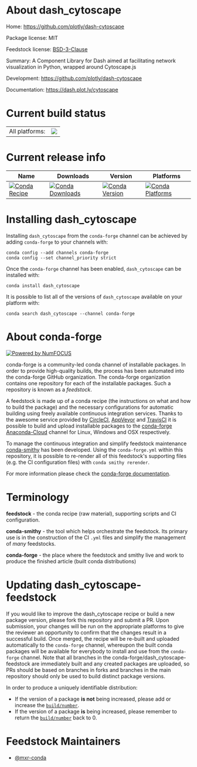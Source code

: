 About dash_cytoscape
====================

Home: https://github.com/plotly/dash-cytoscape

Package license: MIT

Feedstock license: [BSD-3-Clause](https://github.com/conda-forge/dash_cytoscape-feedstock/blob/master/LICENSE.txt)

Summary: A Component Library for Dash aimed at facilitating network visualization in Python, wrapped around Cytoscape.js

Development: https://github.com/plotly/dash-cytoscape

Documentation: https://dash.plot.ly/cytoscape

Current build status
====================


<table><tr><td>All platforms:</td>
    <td>
      <a href="https://dev.azure.com/conda-forge/feedstock-builds/_build/latest?definitionId=7568&branchName=master">
        <img src="https://dev.azure.com/conda-forge/feedstock-builds/_apis/build/status/dash_cytoscape-feedstock?branchName=master">
      </a>
    </td>
  </tr>
</table>

Current release info
====================

| Name | Downloads | Version | Platforms |
| --- | --- | --- | --- |
| [![Conda Recipe](https://img.shields.io/badge/recipe-dash_cytoscape-green.svg)](https://anaconda.org/conda-forge/dash_cytoscape) | [![Conda Downloads](https://img.shields.io/conda/dn/conda-forge/dash_cytoscape.svg)](https://anaconda.org/conda-forge/dash_cytoscape) | [![Conda Version](https://img.shields.io/conda/vn/conda-forge/dash_cytoscape.svg)](https://anaconda.org/conda-forge/dash_cytoscape) | [![Conda Platforms](https://img.shields.io/conda/pn/conda-forge/dash_cytoscape.svg)](https://anaconda.org/conda-forge/dash_cytoscape) |

Installing dash_cytoscape
=========================

Installing `dash_cytoscape` from the `conda-forge` channel can be achieved by adding `conda-forge` to your channels with:

```
conda config --add channels conda-forge
conda config --set channel_priority strict
```

Once the `conda-forge` channel has been enabled, `dash_cytoscape` can be installed with:

```
conda install dash_cytoscape
```

It is possible to list all of the versions of `dash_cytoscape` available on your platform with:

```
conda search dash_cytoscape --channel conda-forge
```


About conda-forge
=================

[![Powered by
NumFOCUS](https://img.shields.io/badge/powered%20by-NumFOCUS-orange.svg?style=flat&colorA=E1523D&colorB=007D8A)](https://numfocus.org)

conda-forge is a community-led conda channel of installable packages.
In order to provide high-quality builds, the process has been automated into the
conda-forge GitHub organization. The conda-forge organization contains one repository
for each of the installable packages. Such a repository is known as a *feedstock*.

A feedstock is made up of a conda recipe (the instructions on what and how to build
the package) and the necessary configurations for automatic building using freely
available continuous integration services. Thanks to the awesome service provided by
[CircleCI](https://circleci.com/), [AppVeyor](https://www.appveyor.com/)
and [TravisCI](https://travis-ci.com/) it is possible to build and upload installable
packages to the [conda-forge](https://anaconda.org/conda-forge)
[Anaconda-Cloud](https://anaconda.org/) channel for Linux, Windows and OSX respectively.

To manage the continuous integration and simplify feedstock maintenance
[conda-smithy](https://github.com/conda-forge/conda-smithy) has been developed.
Using the ``conda-forge.yml`` within this repository, it is possible to re-render all of
this feedstock's supporting files (e.g. the CI configuration files) with ``conda smithy rerender``.

For more information please check the [conda-forge documentation](https://conda-forge.org/docs/).

Terminology
===========

**feedstock** - the conda recipe (raw material), supporting scripts and CI configuration.

**conda-smithy** - the tool which helps orchestrate the feedstock.
                   Its primary use is in the construction of the CI ``.yml`` files
                   and simplify the management of *many* feedstocks.

**conda-forge** - the place where the feedstock and smithy live and work to
                  produce the finished article (built conda distributions)


Updating dash_cytoscape-feedstock
=================================

If you would like to improve the dash_cytoscape recipe or build a new
package version, please fork this repository and submit a PR. Upon submission,
your changes will be run on the appropriate platforms to give the reviewer an
opportunity to confirm that the changes result in a successful build. Once
merged, the recipe will be re-built and uploaded automatically to the
`conda-forge` channel, whereupon the built conda packages will be available for
everybody to install and use from the `conda-forge` channel.
Note that all branches in the conda-forge/dash_cytoscape-feedstock are
immediately built and any created packages are uploaded, so PRs should be based
on branches in forks and branches in the main repository should only be used to
build distinct package versions.

In order to produce a uniquely identifiable distribution:
 * If the version of a package **is not** being increased, please add or increase
   the [``build/number``](https://docs.conda.io/projects/conda-build/en/latest/resources/define-metadata.html#build-number-and-string).
 * If the version of a package **is** being increased, please remember to return
   the [``build/number``](https://docs.conda.io/projects/conda-build/en/latest/resources/define-metadata.html#build-number-and-string)
   back to 0.

Feedstock Maintainers
=====================

* [@mxr-conda](https://github.com/mxr-conda/)

